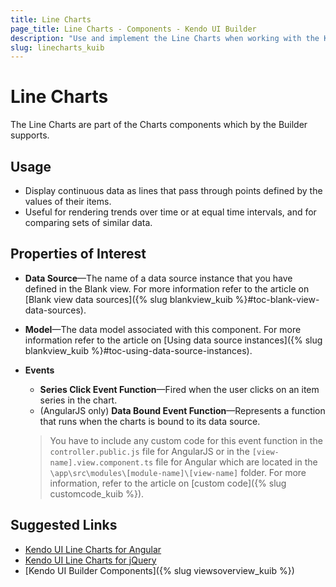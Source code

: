 ```yaml
---
title: Line Charts
page_title: Line Charts - Components - Kendo UI Builder
description: "Use and implement the Line Charts when working with the Kendo UI Builder tool for creating and managing Angular and AngularJS-based web applications."
slug: linecharts_kuib
---
```


# Line Charts

The Line Charts are part of the Charts components which by the Builder supports.

## Usage

* Display continuous data as lines that pass through points defined by the values of their items.
* Useful for rendering trends over time or at equal time intervals, and for comparing sets of similar data.

## Properties of Interest

* **Data Source**&mdash;The name of a data source instance that you have defined in the Blank view. For more information refer to the article on [Blank view data sources]({% slug blankview_kuib %}#toc-blank-view-data-sources).
* **Model**&mdash;The data model associated with this component. For more information refer to the article on [Using data source instances]({% slug blankview_kuib %}#toc-using-data-source-instances).
* **Events**
    * **Series Click Event Function**&mdash;Fired when the user clicks on an item series in the chart.
    * (AngularJS only) **Data Bound Event Function**&mdash;Represents a function that runs when the charts is bound to its data source.

    > You have to include any custom code for this event function in the `controller.public.js` file for AngularJS or in the `[view-name].view.component.ts` file for Angular which are located in the `\app\src\modules\[module-name]\[view-name]` folder. For more information, refer to the article on [custom code]({% slug customcode_kuib %}).

## Suggested Links

* [Kendo UI Line Charts for Angular](https://www.telerik.com/kendo-angular-ui/components/charts/series-types/line/)
* [Kendo UI Line Charts for jQuery](https://demos.telerik.com/kendo-ui/line-charts/index)
* [Kendo UI Builder Components]({% slug viewsoverview_kuib %})
